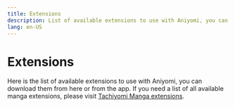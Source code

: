 ```yaml
---
title: Extensions
description: List of available extensions to use with Aniyomi, you can download them from here or from the app.
lang: en-US
---
```


# Extensions

Here is the list of available extensions to use with Aniyomi, you can download them from here or from the app. If you need a list of all available manga extensions, please visit [Tachiyomi Manga extensions](https://tachiyomi.org/extensions/).

<ExtensionsWrapper />
